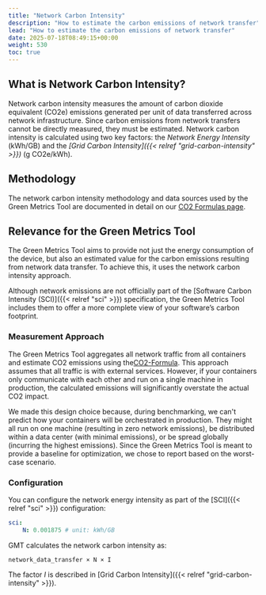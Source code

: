 ```yaml
---
title: "Network Carbon Intensity"
description: "How to estimate the carbon emissions of network transfer"
lead: "How to estimate the carbon emissions of network transfer"
date: 2025-07-18T08:49:15+00:00
weight: 530
toc: true
---
```


## What is Network Carbon Intensity?

Network carbon intensity measures the amount of carbon dioxide equivalent (CO2e) emissions generated per unit of data transferred across network infrastructure.
Since carbon emissions from network transfers cannot be directly measured, they must be estimated. Network carbon intensity is calculated using two key factors: the *Network Energy Intensity* (kWh/GB) and the *[Grid Carbon Intensity]({{< relref "grid-carbon-intensity" >}})* (g CO2e/kWh).

## Methodology

The network carbon intensity methodology and data sources used by the Green Metrics Tool are documented in detail on our [CO2 Formulas page](https://www.green-coding.io/CO2-formulas/#gigabytes-to-kwh).

## Relevance for the Green Metrics Tool

The Green Metrics Tool aims to provide not just the energy consumption of the device, but also an estimated value for the carbon emissions resulting from network data transfer. To achieve this, it uses the network carbon intensity approach.

Although network emissions are not officially part of the [Software Carbon Intensity (SCI)]({{< relref "sci" >}}) specification, the Green Metrics Tool includes them to offer a more complete view of your software’s carbon footprint.

### Measurement Approach

The Green Metrics Tool aggregates all network traffic from all containers and estimate CO2 emissions using the[CO2-Formula](https://www.green-coding.io/CO2-formulas). This approach assumes that all traffic is with external services. However, if your containers only communicate with each other and run on a single machine in production, the calculated emissions will significantly overstate the actual CO2 impact.

We made this design choice because, during benchmarking, we can't predict how your containers will be orchestrated in production. They might all run on one machine (resulting in zero network emissions), be distributed within a data center (with minimal emissions), or be spread globally (incurring the highest emissions). Since the Green Metrics Tool is meant to provide a baseline for optimization, we chose to report based on the worst-case scenario.

### Configuration

You can configure the network energy intensity as part of the [SCI]({{< relref "sci" >}}) configuration:

```yml
sci:
    N: 0.001875 # unit: kWh/GB
```

GMT calculates the network carbon intensity as:

```plain
network_data_transfer × N × I
```

The factor *I* is described in [Grid Carbon Intensity]({{< relref "grid-carbon-intensity" >}}).
